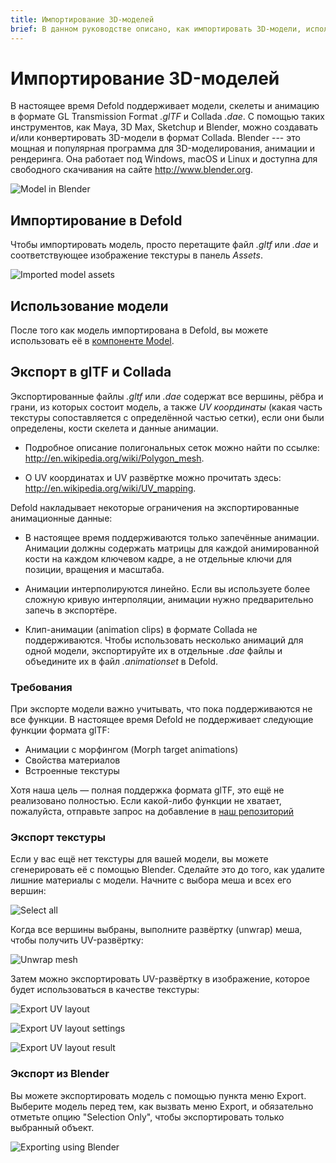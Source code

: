 ```yaml
---
title: Импортирование 3D-моделей
brief: В данном руководстве описано, как импортировать 3D-модели, используемые компонентом Model.
---
```


# Импортирование 3D-моделей
В настоящее время Defold поддерживает модели, скелеты и анимацию в формате GL Transmission Format *.glTF* и Collada *.dae*. С помощью таких инструментов, как Maya, 3D Max, Sketchup и Blender, можно создавать и/или конвертировать 3D-модели в формат Collada. Blender --- это мощная и популярная программа для 3D-моделирования, анимации и рендеринга. Она работает под Windows, macOS и Linux и доступна для свободного скачивания на сайте http://www.blender.org.

![Model in Blender](images/model/blender.png)

## Импортирование в Defold
Чтобы импортировать модель, просто перетащите файл *.gltf* или *.dae* и соответствующее изображение текстуры в панель *Assets*.

![Imported model assets](images/model/assets.png)


## Использование модели
После того как модель импортирована в Defold, вы можете использовать её в [компоненте Model](/manuals/model).

## Экспорт в glTF и Collada
Экспортированные файлы *.gltf* или *.dae* содержат все вершины, рёбра и грани, из которых состоит модель, а также _UV координаты_ (какая часть текстуры сопоставляется с определённой частью сетки), если они были определены, кости скелета и данные анимации.

* Подробное описание полигональных сеток можно найти по ссылке: http://en.wikipedia.org/wiki/Polygon_mesh.

* О UV координатах и UV развёртке можно прочитать здесь: http://en.wikipedia.org/wiki/UV_mapping.

Defold накладывает некоторые ограничения на экспортированные анимационные данные:

* В настоящее время поддерживаются только запечённые анимации. Анимации должны содержать матрицы для каждой анимированной кости на каждом ключевом кадре, а не отдельные ключи для позиции, вращения и масштаба.

* Анимации интерполируются линейно. Если вы используете более сложную кривую интерполяции, анимации нужно предварительно запечь в экспортёре.

* Клип-анимации (animation clips) в формате Collada не поддерживаются. Чтобы использовать несколько анимаций для одной модели, экспортируйте их в отдельные *.dae* файлы и объедините их в файл *.animationset* в Defold.

### Требования
При экспорте модели важно учитывать, что пока поддерживаются не все функции.
В настоящее время Defold не поддерживает следующие функции формата glTF:

* Анимации с морфингом (Morph target animations)
* Свойства материалов
* Встроенные текстуры

Хотя наша цель — полная поддержка формата glTF, это ещё не реализовано полностью.
Если какой-либо функции не хватает, пожалуйста, отправьте запрос на добавление в [наш репозиторий](https://github.com/defold/defold/issues)

### Экспорт текстуры
Если у вас ещё нет текстуры для вашей модели, вы можете сгенерировать её с помощью Blender. Сделайте это до того, как удалите лишние материалы с модели. Начните с выбора меша и всех его вершин:

![Select all](images/model/blender_select_all_vertices.png)

Когда все вершины выбраны, выполните развёртку (unwrap) меша, чтобы получить UV-развёртку:

![Unwrap mesh](images/model/blender_unwrap_mesh.png)

Затем можно экспортировать UV-развёртку в изображение, которое будет использоваться в качестве текстуры:

![Export UV layout](images/model/blender_export_uv_layout.png)

![Export UV layout settings](images/model/blender_export_uv_layout_settings.png)

![Export UV layout result](images/model/blender_export_uv_layout_result.png)

### Экспорт из Blender
Вы можете экспортировать модель с помощью пункта меню Export. Выберите модель перед тем, как вызвать меню Export, и обязательно отметьте опцию "Selection Only", чтобы экспортировать только выбранный объект.

![Exporting using Blender](images/model/blender_export.png)
